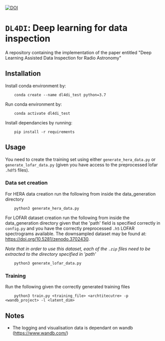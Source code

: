 [![DOI](https://zenodo.org/badge/242111858.svg)](https://zenodo.org/badge/latestdoi/242111858)


# `DL4DI`: Deep learning for data inspection
A repository containing the implementation of the paper entitled "Deep Learning Assisted Data Inspection for Radio Astronomy"

## Installation 
Install conda environment by:
``` 
    conda create --name dl4di_test python=3.7
``` 
Run conda environment by:
``` 
    conda activate dl4di_test
``` 

Install dependancies by running:
``` 
    pip install -r requirements
``` 
## Usage

You need to create the training set using either `generate_hera_data.py` or `generate_lofar_data.py` (given you have access to the preprocessed lofar `.hdf5` files).

### Data set creation
For HERA data creation run the following from inside the data_generation directory
``` 
    python3 generate_hera_data.py
``` 

For LOFAR dataset creation run the following from inside the data_generation directory given that the 'path' field is specified correctly in `config.py` and you have the correctly preprocessed `.h5` LOFAR spectrograms available. The downsampled dataset may be found at: https://doi.org/10.5281/zenodo.3702430. 

_Note that in order to use this dataset, each of the `.zip` files need to be extracted to the directory specified in 'path'_


``` 
    python3 generate_lofar_data.py
``` 

### Training 
Run the following given the correctly generated training files
```
    python3 train.py <training_file> <archtitecutre> -p <wandb_project> -l <latent_dim>
```

## Notes
- The logging and visualisation data is dependant on wandb (https://www.wandb.com/)
